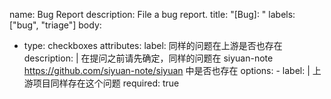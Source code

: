 name: Bug Report
description: File a bug report.
title: "[Bug]: "
labels: ["bug", "triage"]
body:
- type: checkboxes
    attributes:
      label: 同样的问题在上游是否也存在
      description: |
        在提问之前请先确定，同样的问题在  siyuan-note https://github.com/siyuan-note/siyuan 中是否也存在
      options:
        - label: |
            上游项目同样存在这个问题
          required: true
